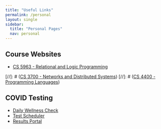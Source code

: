 ```yaml
---
title: "Useful Links"
permalink: /personal
layout: single
sidebar:
  title: "Personal Pages"
  nav: personal
---
```


## Course Websites
- [CS 5963 - Relational and Logic Programming](https://pages.github.ccs.neu.edu/jhemann/21SP-CS5963/)

[//]: # ([CS 3700 - Networks and Distributed Systems](https://cbw.sh/3700/index.html))
[//]: # ([CS 4400 - Programming Languages](https://pl.barzilay.org))

## COVID Testing
- [Daily Wellness Check](https://service.northeastern.edu/wellness?id=wellness_cat_item&sys_id=340f4312dbda1c102d2caa82ca9619bf)
- [Test Scheduler](https://northeastern.sharepoint.com/sites/covidscheduler/SitePages/Home.aspx)
- [Results Portal](https://nuniorchard.netsmartcloud.com)
